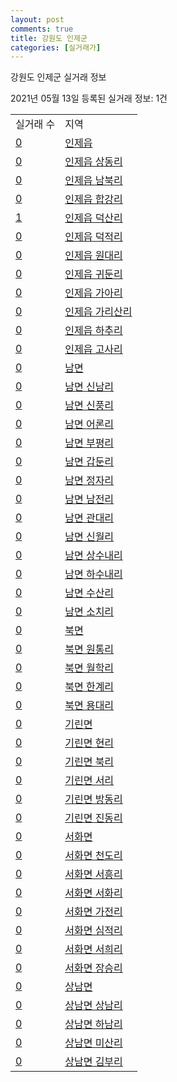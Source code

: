 ```yaml
---
layout: post
comments: true
title: 강원도 인제군
categories: [실거래가]
---
```


강원도 인제군 실거래 정보

2021년 05월 13일 등록된 실거래 정보: 1건


<table>
  <tr>
    <td>실거래 수</td>
    <td>지역</td>
  </tr>

  
  <tr>
    <td><a href="4281025000.html">0</a></td>
    <td><a href="4281025000.html">인제읍</a></td>
  </tr>
    

  <tr>
    <td><a href="4281025021.html">0</a></td>
    <td><a href="4281025021.html">인제읍 상동리</a></td>
  </tr>
    

  <tr>
    <td><a href="4281025022.html">0</a></td>
    <td><a href="4281025022.html">인제읍 남북리</a></td>
  </tr>
    

  <tr>
    <td><a href="4281025023.html">0</a></td>
    <td><a href="4281025023.html">인제읍 합강리</a></td>
  </tr>
    

  <tr>
    <td><a href="4281025024.html">1</a></td>
    <td><a href="4281025024.html">인제읍 덕산리</a></td>
  </tr>
    

  <tr>
    <td><a href="4281025025.html">0</a></td>
    <td><a href="4281025025.html">인제읍 덕적리</a></td>
  </tr>
    

  <tr>
    <td><a href="4281025026.html">0</a></td>
    <td><a href="4281025026.html">인제읍 원대리</a></td>
  </tr>
    

  <tr>
    <td><a href="4281025027.html">0</a></td>
    <td><a href="4281025027.html">인제읍 귀둔리</a></td>
  </tr>
    

  <tr>
    <td><a href="4281025028.html">0</a></td>
    <td><a href="4281025028.html">인제읍 가아리</a></td>
  </tr>
    

  <tr>
    <td><a href="4281025029.html">0</a></td>
    <td><a href="4281025029.html">인제읍 가리산리</a></td>
  </tr>
    

  <tr>
    <td><a href="4281025030.html">0</a></td>
    <td><a href="4281025030.html">인제읍 하추리</a></td>
  </tr>
    

  <tr>
    <td><a href="4281025031.html">0</a></td>
    <td><a href="4281025031.html">인제읍 고사리</a></td>
  </tr>
    

  <tr>
    <td><a href="4281031000.html">0</a></td>
    <td><a href="4281031000.html">남면</a></td>
  </tr>
    

  <tr>
    <td><a href="4281031021.html">0</a></td>
    <td><a href="4281031021.html">남면 신남리</a></td>
  </tr>
    

  <tr>
    <td><a href="4281031022.html">0</a></td>
    <td><a href="4281031022.html">남면 신풍리</a></td>
  </tr>
    

  <tr>
    <td><a href="4281031023.html">0</a></td>
    <td><a href="4281031023.html">남면 어론리</a></td>
  </tr>
    

  <tr>
    <td><a href="4281031024.html">0</a></td>
    <td><a href="4281031024.html">남면 부평리</a></td>
  </tr>
    

  <tr>
    <td><a href="4281031025.html">0</a></td>
    <td><a href="4281031025.html">남면 갑둔리</a></td>
  </tr>
    

  <tr>
    <td><a href="4281031026.html">0</a></td>
    <td><a href="4281031026.html">남면 정자리</a></td>
  </tr>
    

  <tr>
    <td><a href="4281031027.html">0</a></td>
    <td><a href="4281031027.html">남면 남전리</a></td>
  </tr>
    

  <tr>
    <td><a href="4281031028.html">0</a></td>
    <td><a href="4281031028.html">남면 관대리</a></td>
  </tr>
    

  <tr>
    <td><a href="4281031029.html">0</a></td>
    <td><a href="4281031029.html">남면 신월리</a></td>
  </tr>
    

  <tr>
    <td><a href="4281031030.html">0</a></td>
    <td><a href="4281031030.html">남면 상수내리</a></td>
  </tr>
    

  <tr>
    <td><a href="4281031031.html">0</a></td>
    <td><a href="4281031031.html">남면 하수내리</a></td>
  </tr>
    

  <tr>
    <td><a href="4281031032.html">0</a></td>
    <td><a href="4281031032.html">남면 수산리</a></td>
  </tr>
    

  <tr>
    <td><a href="4281031033.html">0</a></td>
    <td><a href="4281031033.html">남면 소치리</a></td>
  </tr>
    

  <tr>
    <td><a href="4281032000.html">0</a></td>
    <td><a href="4281032000.html">북면</a></td>
  </tr>
    

  <tr>
    <td><a href="4281032021.html">0</a></td>
    <td><a href="4281032021.html">북면 원통리</a></td>
  </tr>
    

  <tr>
    <td><a href="4281032022.html">0</a></td>
    <td><a href="4281032022.html">북면 월학리</a></td>
  </tr>
    

  <tr>
    <td><a href="4281032023.html">0</a></td>
    <td><a href="4281032023.html">북면 한계리</a></td>
  </tr>
    

  <tr>
    <td><a href="4281032024.html">0</a></td>
    <td><a href="4281032024.html">북면 용대리</a></td>
  </tr>
    

  <tr>
    <td><a href="4281033000.html">0</a></td>
    <td><a href="4281033000.html">기린면</a></td>
  </tr>
    

  <tr>
    <td><a href="4281033021.html">0</a></td>
    <td><a href="4281033021.html">기린면 현리</a></td>
  </tr>
    

  <tr>
    <td><a href="4281033022.html">0</a></td>
    <td><a href="4281033022.html">기린면 북리</a></td>
  </tr>
    

  <tr>
    <td><a href="4281033023.html">0</a></td>
    <td><a href="4281033023.html">기린면 서리</a></td>
  </tr>
    

  <tr>
    <td><a href="4281033024.html">0</a></td>
    <td><a href="4281033024.html">기린면 방동리</a></td>
  </tr>
    

  <tr>
    <td><a href="4281033025.html">0</a></td>
    <td><a href="4281033025.html">기린면 진동리</a></td>
  </tr>
    

  <tr>
    <td><a href="4281034000.html">0</a></td>
    <td><a href="4281034000.html">서화면</a></td>
  </tr>
    

  <tr>
    <td><a href="4281034021.html">0</a></td>
    <td><a href="4281034021.html">서화면 천도리</a></td>
  </tr>
    

  <tr>
    <td><a href="4281034022.html">0</a></td>
    <td><a href="4281034022.html">서화면 서흥리</a></td>
  </tr>
    

  <tr>
    <td><a href="4281034023.html">0</a></td>
    <td><a href="4281034023.html">서화면 서화리</a></td>
  </tr>
    

  <tr>
    <td><a href="4281034024.html">0</a></td>
    <td><a href="4281034024.html">서화면 가전리</a></td>
  </tr>
    

  <tr>
    <td><a href="4281034025.html">0</a></td>
    <td><a href="4281034025.html">서화면 심적리</a></td>
  </tr>
    

  <tr>
    <td><a href="4281034026.html">0</a></td>
    <td><a href="4281034026.html">서화면 서희리</a></td>
  </tr>
    

  <tr>
    <td><a href="4281034027.html">0</a></td>
    <td><a href="4281034027.html">서화면 장승리</a></td>
  </tr>
    

  <tr>
    <td><a href="4281035000.html">0</a></td>
    <td><a href="4281035000.html">상남면</a></td>
  </tr>
    

  <tr>
    <td><a href="4281035021.html">0</a></td>
    <td><a href="4281035021.html">상남면 상남리</a></td>
  </tr>
    

  <tr>
    <td><a href="4281035022.html">0</a></td>
    <td><a href="4281035022.html">상남면 하남리</a></td>
  </tr>
    

  <tr>
    <td><a href="4281035023.html">0</a></td>
    <td><a href="4281035023.html">상남면 미산리</a></td>
  </tr>
    

  <tr>
    <td><a href="4281035024.html">0</a></td>
    <td><a href="4281035024.html">상남면 김부리</a></td>
  </tr>
    


</table>
    